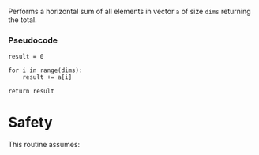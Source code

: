 Performs a horizontal sum of all elements in vector `a` of size `dims` returning the total.

### Pseudocode

```ignore
result = 0

for i in range(dims):
    result += a[i]

return result
```

# Safety

This routine assumes: